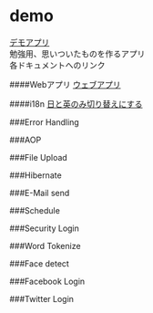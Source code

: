 # demo
[デモアプリ](http://www.duck8823.com)  
勉強用、思いついたものを作るアプリ  
各ドキュメントへのリンク
  
  
####Webアプリ
[ウェブアプリ](./doc/webapp.md)  

####i18n
[日と英のみ切り替えにする](./doc/i18n.md)  

###Error Handling

###AOP

###File Upload

###Hibernate

###E-Mail send

###Schedule

###Security Login

###Word Tokenize

###Face detect

###Facebook Login

###Twitter Login